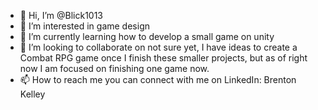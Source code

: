 - 👋 Hi, I’m @Blick1013
- 👀 I’m interested in game design
- 🌱 I’m currently learning how to develop a small game on unity
- 💞️ I’m looking to collaborate on not sure yet, I have ideas to create a Combat RPG game once I finish these smaller projects, 
but as of right now I am focused on finishing one game now.
- 📫 How to reach me you can connect with me on LinkedIn: Brenton Kelley

<!---
Blick1013/Blick1013 is a ✨ special ✨ repository because its `README.md` (this file) appears on your GitHub profile.
You can click the Preview link to take a look at your changes.
--->

